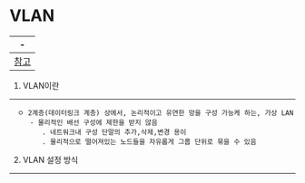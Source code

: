 # VLAN

|-|
|-|
|[참고](https://blog.naver.com/sknbiz070/223078073604)|


1. VLAN이란
---
```
  ㅇ 2계층(데이터링크 계층) 상에서, 논리적이고 유연한 망을 구성 가능케 하는, 가상 LAN
     - 물리적인 배선 구성에 제한을 받지 않음
        . 네트워크내 구성 단말의 추가,삭제,변경 용이
        . 물리적으로 떨어져있는 노드들을 자유롭게 그룹 단위로 묶을 수 있음
```

2. VLAN 설정 방식
---
